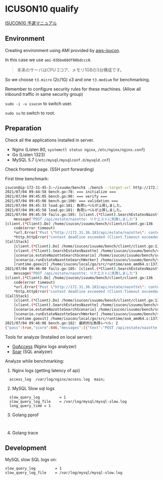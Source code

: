 # ICUSON10 qualify

[ISUCON10 予選マニュアル](https://gist.github.com/progfay/25edb2a9ede4ca478cb3e2422f1f12f6)

## Environment

Creating environment using AMI provided by [aws-isucon](https://github.com/matsuu/aws-isucon).

In this case we use `ami-03bbe60df80bdccc0`.

> 本来のサーバはCPU 2コア、メモリ1GBの3台構成です。

So we choose `t3.micro` (2c/1G) x3 and one `t3.medium` for benchmarking.

Remember to configure security rules for these machines. (Allow all inbound traffic in same security group)

`sudo -i -u isucon` to switch user.

`sudo su` to switch to root.

## Preparation

Check all the applications installed in server.
- Nginx (Listen 80, `systemctl status nginx`, `/etc/nginx/nginx.conf`)
- Go (Listen 1323)
- MySQL 5.7 (`/etc/mysql/mysqlconf.d/mysqld.cnf`)

Check frontend page. (SSH port forwarding)

First time benchmark:
```bash
isucon@ip-172-31-45-3:~/isuumo/bench$ ./bench --target-url http://172.31.36.183
2021/07/04 09:44:58 bench.go:78: === initialize ===
2021/07/04 09:45:05 bench.go:90: === verify ===
2021/07/04 09:45:06 bench.go:100: === validation ===
2021/07/04 09:45:33 load.go:181: 負荷レベルが上昇しました。
2021/07/04 09:45:58 load.go:181: 負荷レベルが上昇しました。
2021/07/04 09:45:59 fails.go:105: [client.(*Client).SearchEstatesNazotte] /home/isucon/isuumo/bench/client/webapp.go:367
    message("POST /api/estate/nazotte: リクエストに失敗しました")
[client.(*Client).Do] /home/isucon/isuumo/bench/client/client.go:136
    code(error timeout)
    *url.Error("Post \"http://172.31.36.183/api/estate/nazotte\": context deadline exceeded (Client.Timeout exceeded while awaiting headers)")
    *http.httpError("context deadline exceeded (Client.Timeout exceeded while awaiting headers)")
[CallStack]
    [client.(*Client).Do] /home/isucon/isuumo/bench/client/client.go:136
    [client.(*Client).SearchEstatesNazotte] /home/isucon/isuumo/bench/client/webapp.go:361
    [scenario.estateNazotteSearchScenario] /home/isucon/isuumo/bench/scenario/estateNazotteSearchScenario.go:214
    [scenario.runEstateNazotteSearchWorker] /home/isucon/isuumo/bench/scenario/load.go:100
    [runtime.goexit] /home/isucon/local/go/src/runtime/asm_amd64.s:1373
2021/07/04 09:46:00 fails.go:105: [client.(*Client).SearchEstatesNazotte] /home/isucon/isuumo/bench/client/webapp.go:367
    message("POST /api/estate/nazotte: リクエストに失敗しました")
[client.(*Client).Do] /home/isucon/isuumo/bench/client/client.go:136
    code(error timeout)
    *url.Error("Post \"http://172.31.36.183/api/estate/nazotte\": context deadline exceeded (Client.Timeout exceeded while awaiting headers)")
    *http.httpError("context deadline exceeded (Client.Timeout exceeded while awaiting headers)")
[CallStack]
    [client.(*Client).Do] /home/isucon/isuumo/bench/client/client.go:136
    [client.(*Client).SearchEstatesNazotte] /home/isucon/isuumo/bench/client/webapp.go:361
    [scenario.estateNazotteSearchScenario] /home/isucon/isuumo/bench/scenario/estateNazotteSearchScenario.go:214
    [scenario.runEstateNazotteSearchWorker] /home/isucon/isuumo/bench/scenario/load.go:100
    [runtime.goexit] /home/isucon/local/go/src/runtime/asm_amd64.s:1373
2021/07/04 09:46:06 bench.go:102: 最終的な負荷レベル: 2
{"pass":true,"score":646,"messages":[{"text":"POST /api/estate/nazotte: リクエストに失敗しました (タイムアウトしました)","count":2}],"reason":"OK","language":"go"}
```

Tools for analyze (Installed on local server):
- [GoAccess](https://goaccess.io/) (Nginx logs analyzer)
- [Soar](https://github.com/XiaoMi/soar) (SQL analyzer)

Analyze while benchmarking:
1. Nginx logs (getting latency of api)
  ```
    access_log  /var/log/nginx/access.log  main;
  ```
2. MySQL Slow sql logs
  ```
    slow_query_log         = 1
    slow_query_log_file    = /var/log/mysql/mysql-slow.log
    long_query_time = 1
  ```
3. Golang pprof
  ```
    
  ```
4. Golang trace




## Development

MySQL slow SQL logs on:
```
slow_query_log         = 1
slow_query_log_file    = /var/log/mysql/mysql-slow.log
```

